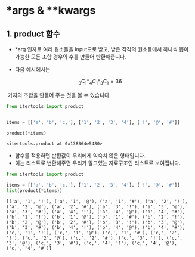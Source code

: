 # *args & **kwargs

## 1. product 함수

- *arg 인자로 여러 원소들을 input으로 받고, 받은 각각의 원소들에서 하나씩 뽑아 가능한 모든 조합 경우의 수를 만들어 반환해줍니다.

- 다음 예시에서는

$$
 _3C_1 *  _4C_1 * _3C_1 =36
$$

​	가지의 조합을 만들어 주는 것을 볼 수 있습니다.

```python
from itertools import product


items = [['a', 'b', 'c,'], ['1', '2', '3', '4'], ['!', '@', '#']]

product(*items)
```

```
<itertools.product at 0x138364e5480>
```

- 함수를 적용하면 반환값이 우리에게 익숙치 않은 형태입니다.
- 이는 리스트로 변환해주면 우리가 알고있는 자료구조인 리스트로 보여집니다.



```python
from itertools import product

items = [['a', 'b', 'c,'], ['1', '2', '3', '4'], ['!', '@', '#']]
list(product(*items))
```

```
[('a', '1', '!'), ('a', '1', '@'), ('a', '1', '#'), ('a', '2', '!'), ('a', '2', '@'), ('a', '2', '#'), ('a', '3', '!'), ('a', '3', '@'), ('a', '3', '#'), ('a', '4', '!'), ('a', '4', '@'), ('a', '4', '#'), ('b', '1', '!'), ('b', '1', '@'), ('b', '1', '#'), ('b', '2', '!'), ('b', '2', '@'), ('b', '2', '#'), ('b', '3', '!'), ('b', '3', '@'), ('b', '3', '#'), ('b', '4', '!'), ('b', '4', '@'), ('b', '4', '#'), ('c,', '1', '!'), ('c,', '1', '@'), ('c,', '1', '#'), ('c,', '2', '!'), ('c,', '2', '@'), ('c,', '2', '#'), ('c,', '3', '!'), ('c,', '3', '@'), ('c,', '3', '#'), ('c,', '4', '!'), ('c,', '4', '@'), ('c,', '4', '#')]
```



